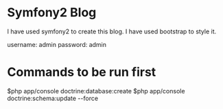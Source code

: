 Symfony2 Blog
=============

I have used symfony2 to create this blog. I have used bootstrap to style it.

username: admin
password: admin

Commands to be run first
========================
$php app/console doctrine:database:create
$php app/console doctrine:schema:update --force